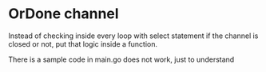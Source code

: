 # OrDone channel
Instead of checking inside every loop with select statement if the channel is closed or not, put that logic inside a function.

 There is a sample code in main.go does not work, just to understand